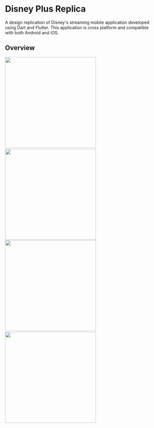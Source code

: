 # Disney Plus Replica

A design replication of Disney's streaming mobile application developed using Dart and Flutter. This application is cross platform and compatible with both Android and iOS.

## Overview

<img src="../disney_plus_replica/assets/images/readme/home_screen_top.PNG" width="300">
&ensp;
&ensp;
<img src="../disney_plus_replica/assets/images/readme/home_screen_bottom.PNG" width="300">

<br/>

<img src="../disney_plus_replica/assets/images/readme/movie_screen_continue.PNG" width="300">
&ensp;
&ensp;
<img src="../disney_plus_replica/assets/images/readme/movie_screen_unwatched.PNG" width="300">